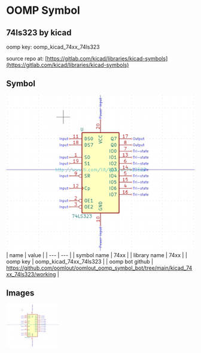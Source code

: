 # OOMP Symbol  
## 74ls323  by kicad  
  
oomp key: oomp_kicad_74xx_74ls323  
  
source repo at: [https://gitlab.com/kicad/libraries/kicad-symbols](https://gitlab.com/kicad/libraries/kicad-symbols)  
## Symbol  
  
[![working.png](working_600.png)](working.png)  
| name | value | 
| --- | --- | 
| symbol name | 74xx | 
| library name | 74xx | 
| oomp key | oomp_kicad_74xx_74ls323 | 
| oomp bot github | https://github.com/oomlout/oomlout_oomp_symbol_bot/tree/main/kicad_74xx_74ls323/working | 
## Images  
  
[![working.png](working_140.png)](working.png)  
